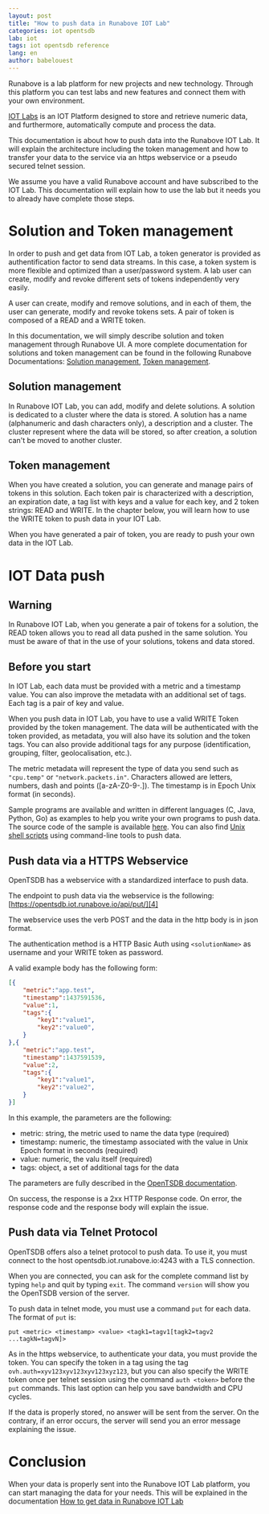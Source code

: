 ```yaml
---
layout: post
title: "How to push data in Runabove IOT Lab"
categories: iot opentsdb
lab: iot
tags: iot opentsdb reference
lang: en
author: babelouest
---
```


Runabove is a lab platform for new projects and new technology. Through this platform you can test labs and new features and connect them with your own environment.

[IOT Labs][1] is an IOT Platform designed to store and retrieve numeric data, and furthermore, automatically compute and process the data.

This documentation is about how to push data into the Runabove IOT Lab. It will explain the architecture including the token management and how to transfer your data to the service via an https webservice or a pseudo secured telnet session.

We assume you have a valid Runabove account and have subscribed to the IOT Lab. This documentation will explain how to use the lab but it needs you to already have complete those steps.

# Solution and Token management

In order to push and get data from IOT Lab, a token generator is provided as authentification factor to send data streams. In this case, a token system is more flexible and optimized than a user/password system. A lab user can create, modify and revoke different sets of tokens independently very easily.

A user can create, modify and remove solutions, and in each of them, the user can generate, modify and revoke tokens sets. A pair of token is composed of a READ and a WRITE token.

In this documentation, we will simply describe solution and token management through Runabove UI. A more complete documentation for solutions and token management can be found in the following Runabove Documentations: [Solution management][7], [Token management][8].

## Solution management

In Runabove IOT Lab, you can add, modify and delete solutions. A solution is dedicated to a cluster where the data is stored. A solution has a name (alphanumeric and dash characters only), a description and a cluster. The cluster represent where the data will be stored, so after creation, a solution can't be moved to another cluster.

## Token management

When you have created a solution, you can generate and manage pairs of tokens in this solution. Each token pair is characterized with a description, an expiration date, a tag list with keys and a value for each key, and 2 token strings: READ and WRITE. In the chapter below, you will learn how to use the WRITE token to push data in your IOT Lab.

When you have generated a pair of token, you are ready to push your own data in the IOT Lab.

# IOT Data push

## Warning

In Runabove IOT Lab, when you generate a pair of tokens for a solution, the READ token allows you to read all data pushed in the same solution. You must be aware of that in the use of your solutions, tokens and data stored.

## Before you start

In IOT Lab, each data must be provided with a metric and a timestamp value. You can also improve the metadata with an additional set of tags. Each tag is a pair of key and value.

When you push data in IOT Lab, you have to use a valid WRITE Token provided by the token management. The data will be authenticated with the token provided, as metadata, you will also have its solution and the token tags. You can also provide additional tags for any purpose (identification, grouping, filter, geolocalisation, etc.).

The metric metadata will represent the type of data you send such as `"cpu.temp"` or `"network.packets.in"`. Characters allowed are letters, numbers, dash and points ([a-zA-Z0-9-.]). The timestamp is in Epoch Unix format (in seconds).

Sample programs are available and written in different languages (C, Java, Python, Go) as examples to help you write your own programs to push data. The source code of the sample is available [here][5]. You can also find [Unix shell scripts][6] using command-line tools to push data.

## Push data via a HTTPS Webservice

OpenTSDB has a webservice with a standardized interface to push data.

The endpoint to push data via the webservice is the following: [https://opentsdb.iot.runabove.io/api/put/][4]

The webservice uses the verb POST and the data in the http body is in json format.

The authentication method is a HTTP Basic Auth using `<solutionName>` as username and your WRITE token as password.

A valid example body has the following form:

```json
[{
	"metric":"app.test",
	"timestamp":1437591536,
	"value":1,
	"tags":{
		"key1":"value1",
		"key2":"value0",
	}
},{
	"metric":"app.test",
	"timestamp":1437591539,
	"value":2,
	"tags":{
		"key1":"value1",
		"key2":"value2",
	}
}]
```

In this example, the parameters are the following:

- metric: string, the metric used to name the data type (required)
- timestamp: numeric, the timestamp associated with the value in Unix Epoch format in seconds (required)
- value: numeric, the valu itself (required)
- tags: object, a set of additional tags for the data

The parameters are fully described in the [OpenTSDB documentation][2].

On success, the response is a 2xx HTTP Response code. On error, the response code and the response body will explain the issue.

## Push data via Telnet Protocol

OpenTSDB offers also a telnet protocol to push data. To use it, you must connect to the host opentsdb.iot.runabove.io:4243 with a TLS connection.

When you are connected, you can ask for the complete command list by typing `help` and quit by typing `exit`. The command `version` will show you the OpenTSDB version of the server.

To push data in telnet mode, you must use a command `put` for each data. The format of `put` is:

`put <metric> <timestamp> <value> <tagk1=tagv1[tagk2=tagv2 ...tagkN=tagvN]>`

As in the https webservice, to authenticate your data, you must provide the token. You can specify the token in a tag using the tag `ovh.auth=xyv123xyv123xyv123xyz123`, but you can also specify the WRITE token once per telnet session using the command `auth <token>` before the `put` commands. This last option can help you save bandwidth and CPU cycles.

If the data is properly stored, no answer will be sent from the server. On the contrary, if an error occurs, the server will send you an error message explaining the issue.

# Conclusion

When your data is properly sent into the Runabove IOT Lab platform, you can start managing the data for your needs. This will be explained in the documentation [How to get data in Runabove IOT Lab][3]

  [1]: https://runabove.com/iot/
  [2]: http://opentsdb.net/docs/build/html/api_http/put.html
  [3]: iot-documentation-how-to-get-data-in-runabove-iot-lab.html
  [4]: https://opentsdb.iot.runabove.io/api/put/
  [5]: http://url.to.sample.code.source/
  [6]: http://url.to.sample.shell.scripts/
  [7]: how-to-create-new-solutions.html
  [8]: how-to-manage-tokens.html
